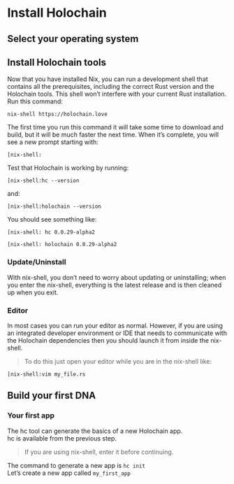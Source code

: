 # Install Holochain

## Select your operating system

## Install Holochain tools

Now that you have installed Nix, you can run a development shell that contains all the prerequisites, including the correct Rust version and the Holochain tools. This shell won’t interfere with your current Rust installation. Run this command:

```
nix-shell https://holochain.love
```

The first time you run this command it will take some time to download and build, but it will be much faster the next time. When it’s complete, you will see a new prompt starting with:

<code>[nix-shell:</code>

Test that Holochain is working by running:

```
[nix-shell:hc --version
```

and:

```
[nix-shell:holochain --version
```

You should see something like:

<code>[nix-shell: hc 0.0.29-alpha2</code>

<code>[nix-shell: holochain 0.0.29-alpha2</code>

### Update/Uninstall
With nix-shell, you don’t need to worry about updating or uninstalling; when you enter the nix-shell, everything is the latest release and is then cleaned up when you exit.

### Editor
In most cases you can run your editor as normal. However, if you are using an integrated developer environment or IDE that needs to communicate with the Holochain dependencies then you should launch it from inside the nix-shell.

<blockquote>To do this just open your editor while you are in the nix-shell like:</blockquote>

```
[nix-shell:vim my_file.rs
```

## Build your first DNA

### Your first app

The hc tool can generate the basics of a new Holochain app.<br>
hc is available from the previous step.

<blockquote>If you are using nix-shell, enter it before continuing.</blockquote>

The command to generate a new app is <code>hc init</code><br>
Let’s create a new app called <code>my_first_app</code>